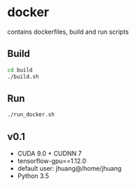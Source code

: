 # docker
contains dockerfiles, build and run scripts

## Build
```bash
cd build
./build.sh
```
## Run
```bash
./run_docker.sh
```

## v0.1
+ CUDA 9.0 + CUDNN 7
+ tensorflow-gpu==1.12.0
+ default user: jhuang@/home/jhuang
+ Python 3.5

